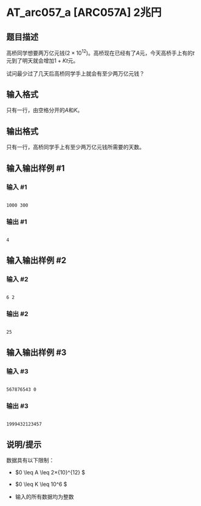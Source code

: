 # AT_arc057_a [ARC057A] 2兆円

## 题目描述

高桥同学想要两万亿元钱($2×{10}^{12}$)。高桥现在已经有了$A$元，今天高桥手上有的$t$元到了明天就会增加$1+Kt$元。

试问最少过了几天后高桥同学手上就会有至少两万亿元钱？

## 输入格式

只有一行，由空格分开的$A$和$K$。

## 输出格式

只有一行，高桥同学手上有至少两万亿元钱所需要的天数。

## 输入输出样例 #1

### 输入 #1

```
1000 300
```

### 输出 #1

```
4
```

## 输入输出样例 #2

### 输入 #2

```
6 2
```

### 输出 #2

```
25
```

## 输入输出样例 #3

### 输入 #3

```
567876543 0
```

### 输出 #3

```
1999432123457
```

## 说明/提示

数据具有以下限制：

- $0 \leq A \leq 2×{10}^{12} $
- $0 \leq K \leq 10^6 $
- 输入的所有数据均为整数